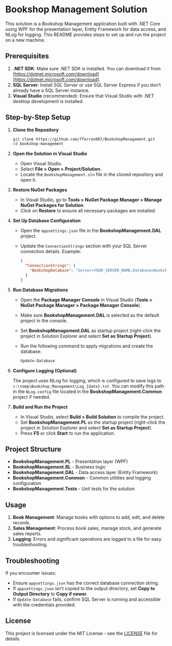 # Bookshop Management Solution

This solution is a Bookshop Management application built with .NET Core using WPF for the presentation layer, Entity Framework for data access, and NLog for logging. This README provides steps to set up and run the project on a new machine.

## Prerequisites

1. **.NET SDK**: Make sure .NET SDK is installed. You can download it from [https://dotnet.microsoft.com/download](https://dotnet.microsoft.com/download).
2. **SQL Server**: Install SQL Server or use SQL Server Express if you don’t already have a SQL Server instance.
3. **Visual Studio** (recommended): Ensure that Visual Studio with .NET desktop development is installed.

## Step-by-Step Setup

1. **Clone the Repository**

   ```bash
   git clone https://github.com/fferron007/BookshopManagement.git
   cd bookshop-management
   ```

2. **Open the Solution in Visual Studio**

   - Open Visual Studio.
   - Select **File > Open > Project/Solution**.
   - Locate the `BookshopManagement.sln` file in the cloned repository and open it.

3. **Restore NuGet Packages**

   - In Visual Studio, go to **Tools > NuGet Package Manager > Manage NuGet Packages for Solution**.
   - Click on **Restore** to ensure all necessary packages are installed.

4. **Set Up Database Configuration**

   - Open the `appsettings.json` file in the **BookshopManagement.DAL** project.
   - Update the `ConnectionStrings` section with your SQL Server connection details. Example:

     ```json
     {
       "ConnectionStrings": {
         "BookshopDatabase": "Server=YOUR_SERVER_NAME;Database=BookshopDatabase;User Id=YOUR_USERNAME;Password=YOUR_PASSWORD;"
       }
     }
     ```

5. **Run Database Migrations**

   - Open the **Package Manager Console** in Visual Studio (**Tools > NuGet Package Manager > Package Manager Console**).
   - Make sure **BookshopManagement.DAL** is selected as the default project in the console.
   - Set **BookshopManagement.DAL** as startup project (right-click the project in Solution Explorer and select **Set as Startup Project**).
   - Run the following command to apply migrations and create the database:

     ```bash
     Update-Database
     ```

6. **Configure Logging (Optional)**

   The project uses NLog for logging, which is configured to save logs to `c:\temp\Bookshop_Management\Log_{date}.txt`. You can modify this path in the `NLog.config` file located in the **BookshopManagement.Common** project if needed.

7. **Build and Run the Project**

   - In Visual Studio, select **Build > Build Solution** to compile the project.
   - Set **BookshopManagement.PL** as the startup project (right-click the project in Solution Explorer and select **Set as Startup Project**).
   - Press **F5** or click **Start** to run the application.

## Project Structure

- **BookshopManagement.PL** - Presentation layer (WPF)
- **BookshopManagement.BL** - Business logic
- **BookshopManagement.DAL** - Data access layer (Entity Framework)
- **BookshopManagement.Common** - Common utilities and logging configuration
- **BookshopManagement.Tests** - Unit tests for the solution

## Usage

1. **Book Management**: Manage books with options to add, edit, and delete records.
2. **Sales Management**: Process book sales, manage stock, and generate sales reports.
3. **Logging**: Errors and significant operations are logged to a file for easy troubleshooting.

## Troubleshooting

If you encounter issues:

- Ensure `appsettings.json` has the correct database connection string.
- If `appsettings.json` isn’t copied to the output directory, set **Copy to Output Directory** to **Copy if newer**.
- If `Update-Database` fails, confirm SQL Server is running and accessible with the credentials provided.

## License

This project is licensed under the MIT License - see the [LICENSE](LICENSE) file for details.
